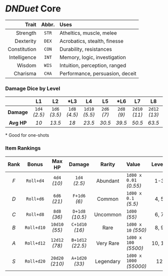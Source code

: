 # _DNDuet_ Core

| Trait | Abbr. | Uses |
| ---:|:---:|:--- |
| Strength | `STR` | Atheltics, muscle, melee |
| Dexterity | `DEX` | Acrobatics, stealth, finesse |
| Constitution | `CON` | Durability, resistances |
| Intelligence | `INT` | Memory, logic, investigation |
| Wisdom | `WIS` | Intuition, perception, ranged |
| Charisma | `CHA` | Performance, persuasion, deceit |

### Damage Dice by Level
|  | L1 | L2 | &#42;L3 | L4 | L5 | &#42;L6 | L7 | L8 | &#42;L9 | L10 | L11 | &#42;L12 |
|:---:|:---:|:---:|:---:|:---:|:---:|:---:|:---:|:---:|:---:|:---:|:---:|:---:|
| **Damage** | `1d4` *(2.5)* | `1d6` *(3.5)* | `1d8` *(4.5)* | `1d10` *(5.5)* | `2d6` *(7)* | `2d8` *(9)* | `2d10` *(11)* | `2d12` *(13)* | `3d10` *(16.5)* | `3d12` *(19.5)* | `4d10` *(22)* | `4d12` *(26)* |
| **Avg HP** | *10* | *13.5* | *18* | *23.5* | *30.5* | *39.5* | *50.5* | *63.5* | *80* | *99.5* | *121.5* | *147.5* |

&#42; Good for one-shots

### Item Rankings
| Rank | Bonus | Max HP | Damage | Rarity | Value | Levels |
|:---:|:---:|:---:|:---:|:---:|:--- |:---:|
| *F* | `Roll+d4` | `4d4` *(10)* | `1d4` *(2.5)* | Abundant | `1d00 x 0.01` *(0.55)* | 1-3 |
| *D* | `Roll+d6` | `6d6` *(21)* | `F+1d6` *(6)* | Common | `1d00 x 0.1` *(5.5)* | 4, 5 |
| *C* | `Roll+d8` | `8d8` *(36)* | `D+1d8` *(10.5)* | Uncommon | `1d00` *(55)* | 6, 7 |
| *B* | `Roll+d10` | `10d10` *(55)* | `C+1d10` *(16)* | Rare | `1d00 x 10` *(550)* | 8, 9 |
| *A* | `Roll+d12` | `12d12` *(78)* | `B+1d12` *(22.5)* | Very Rare | `1d00 x 100` *(5500)* | 10, 11 |
| *S* | `Roll+d20` | `20d20` *(210)* | `A+1d20` *(33)* | Legendary | `1d00 x 1000` *(55000)* | 12 |
